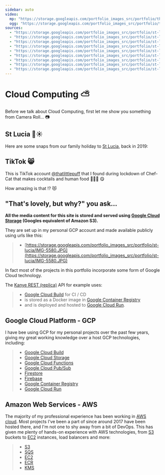 ```yaml
---
sidebar: auto
video:
  mp: "https://storage.googleapis.com/portfolio_images_src/portfolio/thatlittlepuff.mp4"
  ogg: "https://storage.googleapis.com/portfolio_images_src/portfolio/thatlittlepuff.ogv"
sources:
  - "https://storage.googleapis.com/portfolio_images_src/portfolio/st-lucia/IMG-5580.JPG"
  - "https://storage.googleapis.com/portfolio_images_src/portfolio/st-lucia/IMG-20220421-WA0000.jpg"
  - "https://storage.googleapis.com/portfolio_images_src/portfolio/st-lucia/IMG-20220421-WA0020.jpg"
  - "https://storage.googleapis.com/portfolio_images_src/portfolio/st-lucia/IMG-20220421-WA0012.jpg"
  - "https://storage.googleapis.com/portfolio_images_src/portfolio/st-lucia/IMG-20220421-WA0016.jpg"
  - "https://storage.googleapis.com/portfolio_images_src/portfolio/st-lucia/IMG-20220421-WA0017.jpg"
  - "https://storage.googleapis.com/portfolio_images_src/portfolio/st-lucia/IMG-20220421-WA0004.jpg"
  - "https://storage.googleapis.com/portfolio_images_src/portfolio/st-lucia/IMG-20220421-WA0018.jpg"
  - "https://storage.googleapis.com/portfolio_images_src/portfolio/st-lucia/IMG-20220421-WA0022.jpg"
---
```


# Cloud Computing :partly_sunny:

Before we talk about Cloud Computing, first let me show you something from Camera Roll... :camera:

## St Lucia :palm_tree::sunny:

Here are some snaps from our family holiday to 
[St Lucia](https://www.google.com/maps/place/St+Lucia/@13.9128128,-61.1106027,11z/data=!3m1!4b1!4m5!3m4!1s0x8c406065f12da31d:0x6e7486c4e8399df5!8m2!3d13.909444!4d-60.978893), 
back in 2019:

<img-carousel :sources="$frontmatter.sources"></img-carousel>

## TikTok :smile_cat:

This is TikTok account [@thatlittlepuff](https://www.tiktok.com/@thatlittlepuff?lang=en) 
that I found during lockdown of Chef-Cat that makes 
cocktails and human food :fried_shrimp::dango::shaved_ice: :yum:

<video-box :ogg="$frontmatter.video.ogg" :mp="$frontmatter.video.mp"></video-box>

How amazing is that !? :heart_eyes_cat:

## "That's lovely, but why?" you ask...

__All the media content for this site is stored and served
using [Google Cloud Storage](https://cloud.google.com/storage) (Googles equivalent of Amazon S3).__

They are set up in my personal GCP account and made 
available publicly using urls like this:

>- <span class="wrap-text">[https://storage.googleapis.com/portfolio_images_src/portfolio/st-lucia/IMG-5580.JPG](https://storage.googleapis.com/portfolio_images_src/portfolio/st-lucia/IMG-5580.JPG)</span>

In fact most of the projects in this portfolio
incorporate some form of Google Cloud technology.

The [Kanye REST (replica)](/backend/#kanye-rest-api) API for example uses:

>- [Google Cloud Build](https://cloud.google.com/build) for CI / CD
>- is stored as a Docker image in [Google Container Registry](https://cloud.google.com/container-registry)
>- and is deployed and hosted to [Google Cloud Run](https://cloud.google.com/run).

## Google Cloud Platform - GCP

I have bee using GCP for my personal projects over the past few years,
giving my great working knowledge over a host GCP technologies, including:

>- [Google Cloud Build](https://cloud.google.com/build)
>- [Google Cloud Storage](https://cloud.google.com/storage)
>- [Google Cloud Functions](https://cloud.google.com/functions)
>- [Google Cloud Pub/Sub](https://cloud.google.com/pubsub)
>- [Firestore](https://cloud.google.com/firestore)
>- [Firebase](https://firebase.google.com/)
>- [Google Container Registry](https://cloud.google.com/container-registry)
>- [Google Cloud Run](https://cloud.google.com/run)

## Amazon Web Services - AWS

The majority of my professional experience has been working in 
[AWS cloud](https://aws.amazon.com/).
Most projects I've been a part of since around 2017 have been hosted there, 
and I'm not one to shy away from a bit of DevOps.
This has given me plenty of hands-on experience with AWS technologies, from 
[S3](https://aws.amazon.com/s3/) buckets 
to [EC2](https://aws.amazon.com/ec2/) instances, 
load balancers and more:

>- [S3](https://aws.amazon.com/s3/)
>- [SQS](https://aws.amazon.com/sqs/)
>- [EC2](https://aws.amazon.com/ec2/)
>- [ECR](https://aws.amazon.com/ecr/)
>- [KMS](https://aws.amazon.com/kms/)

<script>
import ImgCarousel from "../.vuepress/components/ImgCarousel";
import VideoBox from "../.vuepress/components/VideoBox";
export default { components: {ImgCarousel, VideoBox} }
</script>

<style>

.wrap-text {
  max-width: 100%;
  word-wrap: break-word;
}

</style>
